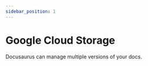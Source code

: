 ```yaml
---
sidebar_position: 1
---
```


# Google Cloud Storage

Docusaurus can manage multiple versions of your docs.